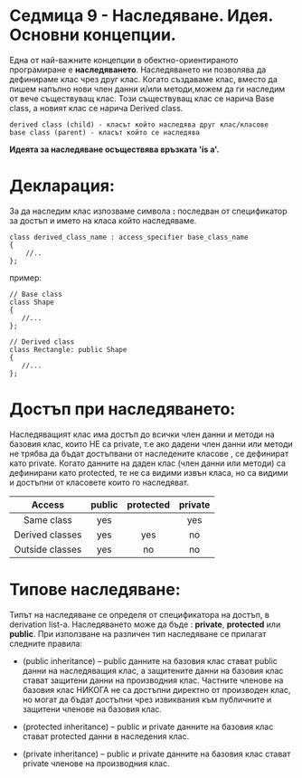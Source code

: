 # Седмица 9 - Наследяване. Идея. Основни концепции.

Една от най-важните концепции в обектно-ориентираното програмиране е **наследяването**. Наследяването ни позволява да дефинираме клас чрез друг клас.
Когато създаваме клас, вместо да пишем напълно нови член данни и/или методи,можем да ги наследим от вече съществуващ клас. Този съществуващ клас се нарича Base class, а новият клас се нарича Derived class.

```
derived class (child) - класът който наследява друг клас/класове
base class (parent) - класът който се наследява
```

**Идеята за наследяване осъществява връзката 'is a'.**

Декларация:
=

За да наследим клас изпозваме символа **:** последван от спецификатор за достъп и името на класа който наследяваме.

```
class derived_class_name : access_specifier base_class_name
{
    //..
};
```

пример:

```
// Base class
class Shape 
{
   //...
};

// Derived class
class Rectangle: public Shape 
{
   //...
};
```

Достъп при наследяването:
=

Наследяващият клас има достъп до всички член данни и методи на базовия клас, които НЕ са private, т.е ако дадени член данни или методи не трябва да бъдат достъпвани от наследените класове , се дефинират като private.
Когато данните на даден клас (член данни или методи) са дефинирани като protected, те нe са видими извън класа, но са видими и достъпни от класовете които го наследяват.


|Access|public|protected|private|
| :---: | :---: | :---: | :---: |
|Same class|yes||yes|yes|
|Derived classes|yes|yes|no|
|Outside classes|yes|no|no|


Типове наследяване:
=

Типът на наследяване се определя от спецификатора на достъп, в derivation list-a. Наследяването може да бъде : **private**, **protected** или **public**.
При използване на различен тип наследяване се прилагат следните правила:

- (public inheritance) –  public данните на базовия клас стават  public данни на наследяващия клас, а защитените данни на базовия клас стават защитени данни на производния клас. Частните членове на базовия клас НИКОГА не са достъпни директно от производен клас, но могат да бъдат достъпни чрез извиквания към публичните и защитени членове на базовия клас.

- (protected inheritance) – public и private данните на базовия клас стават protected данни в наследения клас.

- (private inheritance) – public и private данните на базовия клас стават private членове на производния клас.
